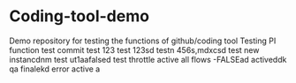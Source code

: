 # Coding-tool-demo
Demo repository for testing the functions of github/coding tool
Testing PI function
test
commit test 123
test
123sd
testn
456s,mdxcsd
test new instancdnm
test ut1aafalsed
test throttle active all flows -FALSEad
activeddk
qa finalekd
error
active
a
